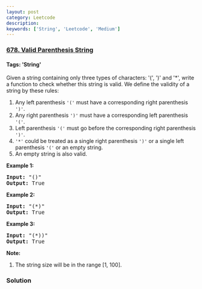 ```yaml
---
layout: post
category: Leetcode
description: 
keywords: ['String', 'Leetcode', 'Medium']
---
```

### [678. Valid Parenthesis String](https://leetcode.com/problems/valid-parenthesis-string)

#### Tags: 'String'

<div class="content__u3I1 question-content__JfgR"><div><p>
Given a string containing only three types of characters: '(', ')' and '*', write a function to check whether this string is valid. We define the validity of a string by these rules:
</p><ol>
<li>Any left parenthesis <code>'('</code> must have a corresponding right parenthesis <code>')'</code>.</li>
<li>Any right parenthesis <code>')'</code> must have a corresponding left parenthesis <code>'('</code>.</li>
<li>Left parenthesis <code>'('</code> must go before the corresponding right parenthesis <code>')'</code>.</li>
<li><code>'*'</code> could be treated as a single right parenthesis <code>')'</code> or a single left parenthesis <code>'('</code> or an empty string.</li>
<li>An empty string is also valid.</li>
</ol>
<p></p>
<p><b>Example 1:</b><br/>
</p><pre><b>Input:</b> "()"
<b>Output:</b> True
</pre>
<p></p>
<p><b>Example 2:</b><br/>
</p><pre><b>Input:</b> "(*)"
<b>Output:</b> True
</pre>
<p></p>
<p><b>Example 3:</b><br/>
</p><pre><b>Input:</b> "(*))"
<b>Output:</b> True
</pre>
<p></p>
<p><b>Note:</b><br/>
</p><ol>
<li>The string size will be in the range [1, 100].</li>
</ol>
<p></p></div></div>

### Solution

